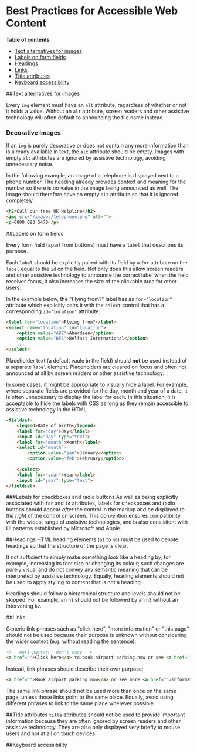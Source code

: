 # Best Practices for Accessible Web Content

**Table of contents**

* [Text alternatives for images](#text-alternatives)
* [Labels on form fields](#labels)
* [Headings](#headings)
* [Links](#links)
* [Title attributes](#title-attributes)
* [Keyboard accessibility](#keyboard)

<a name="text-alternatives"></a>
##Text alternatives for images

Every ```img``` element must have an ```alt``` attribute, regardless of whether or not it holds a value. Without an ```alt``` attribute, screen readers and other assistive technology will often default to announcing the file name instead.

### Decorative images
If an ``img`` is purely decorative or does not contain any more information than is already available in text, the ```alt``` attribute should be empty. Images with empty ```alt``` attributes are ignored by assistive technology, avoiding unnecessary noise.

In the following example, an image of a telephone is displayed next to a phone number. The heading already provides context and meaning for the number so there is no value in the image being announced as well. The image should therefore have an empty ```alt``` attribute so that it is ignored completely.

```html
<h2>Call our free UK Helpline</h2>
<img src="/images/telephone.png" alt="">
<p>0800 093 5478</p>
```

<a name="labels"></a>
##Labels on form fields

Every form field (apart from buttons) must have a ```label``` that describes its purpose.

Each ```label``` should be explicitly paired with its field by a ```for``` attribute on the ```label``` equal to the ```id``` on the field. Not only does this allow screen readers and other assistive technology to announce the correct label when the field receives focus, it also increases the size of the clickable area for other users.

In the example below, the "Flying from?" label has as ```for="location"``` attribute which explicitly pairs it with the ```select``` control that has a corresponding ```id="location"``` attribute.

```html
<label for="location">Flying from?</label>
<select name="location" id="location">
    <option value="ABZ">Aberdeen</option>
    <option value="BFS">Belfast International</option>
    ...
</select>
```

Placeholder text (a default vaule in the field) should **not** be used instead of a separate ```label``` element. Placeholders are cleared on focus and often not announced at all by screen readers or other assistive technology.

In some cases, it might be appropriate to visually hide a label. For example, where separate fields are provided for the day, month and year of a date, it is often unnecessary to display the label for each. In this situation, it is acceptable to hide the labels with CSS as long as they remain accessible to assistive technology in the HTML.

```html
<fieldset>
    <legend>Date of birth</legend>
    <label for="day">Day</label>
    <input id="day" type="text">
    <label for="month">Month</label>
    <select id="month">
        <option value="jan">January</option>
        <option value="feb">February</option>
        ...
    </select>
    <label for="year">Year</label>
    <input id="year" type="text">
</fieldset>
```

###Labels for checkboxes and radio buttons
As well as being explicitly associated with ```for``` and ```id``` attributes, labels for checkboxes and radio buttons should appear *after* the control in the markup and be displayed *to the right* of the control on screen. This convention ensures compatibility with the widest range of assistive technologies, and is also consisitent with UI patterns established by Microsoft and Apple.

<a name="headings"></a>
##Headings
HTML heading elements (```h1``` to ```h6```) must be used to denote headings so that the structure of the page is clear.

It not sufficient to simply make something *look* like a heading by, for example, increasing its font size or changing its colour; such changes are purely visual and do not convey any semantic meaning that can be interpreted by assistive technology. Equally, heading elements should not be used to apply styling to content that is not a heading.

Headings should follow a hierarchical structure and levels should not be skipped. For example, an ```h1``` should not be followed by an ```h3``` without an intervening ```h2```.

<a name="links"></a>
##Links

Generic link phrases such as "click here", "more information" or "this page" should not be used because their purpose is unknown without considering the wider context (e.g. without reading the sentence):

```html
<!-- Anti-pattern, don't copy -->
<a href="">Click here</a> to book airport parking now or see <a href="">more information</a> about upgrades.
```

Instead, link phrases should describe their own purpose:

```html
<a href="">Book airport parking now</a> or see more <a href="">information about upgrades</a>.
```

The same link phrase should not be used more than once on the same page, unless those links point to the same place. Equally, avoid using different phrases to link to the same place wherever possible.

<a name="title-attributes"></a>
##Title attributes
```title``` attributes should not be used to provide important information because they are often ignored by screen readers and other assistive technology. They are also only displayed very briefly to mouse users and not at all on touch devices.

<a name="keyboard"></a>
##Keyboard accessibility
